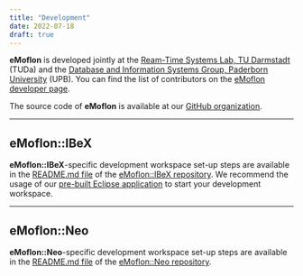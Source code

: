 ```yaml
---
title: "Development"
date: 2022-07-18
draft: true
---
```


**eMoflon** is developed jointly at the [Ream-Time Systems Lab, TU Darmstadt](https://www.es.tu-darmstadt.de/en/) (TUDa) and the [Database and Information Systems Group, Paderborn University](https://cs.uni-paderborn.de/en/dbis/startseite/) (UPB).
You can find the list of contributors on the [eMoflon developer page](../dev-team).

The source code of **eMoflon** is available at our [GitHub organization](https://github.com/eMoflon).


___
## eMoflon::IBeX

**eMoflon::IBeX**-specific development workspace set-up steps are available in the [README.md file](https://github.com/eMoflon/emoflon-ibex#how-to-develop) of the [eMoflon::IBeX repository](https://github.com/eMoflon/emoflon-ibex).
We recommend the usage of our [pre-built Eclipse application](../download/#pre-built-eclipse-application) to start your development workspace.


___
## eMoflon::Neo

**eMoflon::Neo**-specific development workspace set-up steps are available in the [README.md file](https://github.com/eMoflon/emoflon-neo#steps-required-to-run-the-development-workspace) of the [eMoflon::Neo repository](https://github.com/eMoflon/emoflon-neo).